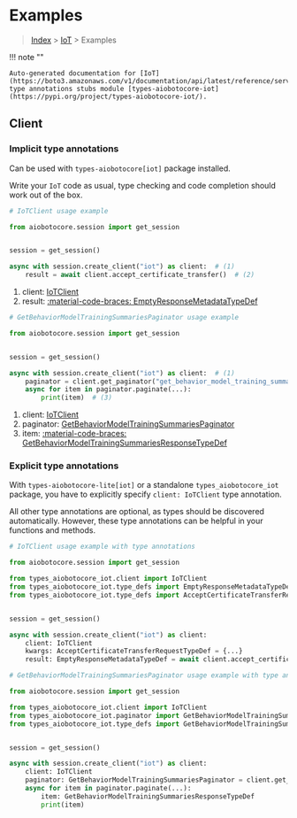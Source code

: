 # Examples

> [Index](../README.md) > [IoT](./README.md) > Examples

!!! note ""

    Auto-generated documentation for [IoT](https://boto3.amazonaws.com/v1/documentation/api/latest/reference/services/iot.html#iot)
    type annotations stubs module [types-aiobotocore-iot](https://pypi.org/project/types-aiobotocore-iot/).

## Client

### Implicit type annotations

Can be used with `types-aiobotocore[iot]` package installed.

Write your `IoT` code as usual,
type checking and code completion should work out of the box.



```python
# IoTClient usage example

from aiobotocore.session import get_session


session = get_session()

async with session.create_client("iot") as client:  # (1)
    result = await client.accept_certificate_transfer()  # (2)
```

1. client: [IoTClient](./client.md)
2. result: [:material-code-braces: EmptyResponseMetadataTypeDef](./type_defs.md#emptyresponsemetadatatypedef) 



```python
# GetBehaviorModelTrainingSummariesPaginator usage example

from aiobotocore.session import get_session


session = get_session()

async with session.create_client("iot") as client:  # (1)
    paginator = client.get_paginator("get_behavior_model_training_summaries")  # (2)
    async for item in paginator.paginate(...):
        print(item)  # (3)
```

1. client: [IoTClient](./client.md)
2. paginator: [GetBehaviorModelTrainingSummariesPaginator](./paginators.md#getbehaviormodeltrainingsummariespaginator)
3. item: [:material-code-braces: GetBehaviorModelTrainingSummariesResponseTypeDef](./type_defs.md#getbehaviormodeltrainingsummariesresponsetypedef) 




### Explicit type annotations

With `types-aiobotocore-lite[iot]`
or a standalone `types_aiobotocore_iot` package, you have to explicitly specify
`client: IoTClient` type annotation.

All other type annotations are optional, as types should be discovered automatically.
However, these type annotations can be helpful in your functions and methods.


```python
# IoTClient usage example with type annotations

from aiobotocore.session import get_session

from types_aiobotocore_iot.client import IoTClient
from types_aiobotocore_iot.type_defs import EmptyResponseMetadataTypeDef
from types_aiobotocore_iot.type_defs import AcceptCertificateTransferRequestTypeDef


session = get_session()

async with session.create_client("iot") as client:
    client: IoTClient
    kwargs: AcceptCertificateTransferRequestTypeDef = {...}
    result: EmptyResponseMetadataTypeDef = await client.accept_certificate_transfer(**kwargs)
```



```python
# GetBehaviorModelTrainingSummariesPaginator usage example with type annotations

from aiobotocore.session import get_session

from types_aiobotocore_iot.client import IoTClient
from types_aiobotocore_iot.paginator import GetBehaviorModelTrainingSummariesPaginator
from types_aiobotocore_iot.type_defs import GetBehaviorModelTrainingSummariesResponseTypeDef


session = get_session()

async with session.create_client("iot") as client:
    client: IoTClient
    paginator: GetBehaviorModelTrainingSummariesPaginator = client.get_paginator("get_behavior_model_training_summaries")
    async for item in paginator.paginate(...):
        item: GetBehaviorModelTrainingSummariesResponseTypeDef
        print(item)
```


